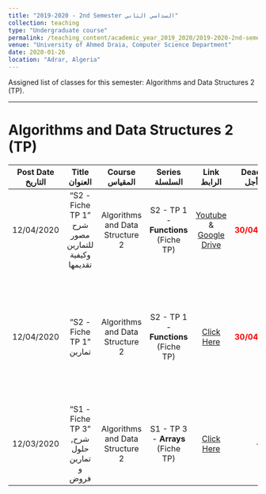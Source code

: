```yaml
---
title: "2019-2020 - 2nd Semester السداسي الثاني"
collection: teaching
type: "Undergraduate course"
permalink: /teaching_content/academic_year_2019_2020/2019-2020-2nd-semester-teaching
venue: "University of Ahmed Draia, Computer Science Department"
date: 2020-01-26
location: "Adrar, Algeria"
---
```


Assigned list of classes for this semester: Algorithms and Data Structures 2 (TP).

***

Algorithms and Data Structures 2 (TP)
======

|Post Date التاريخ| Title العنوان| Course المقياس| Series السلسلة| Link الرابط| Deadline آخر أجل| Note ملاحظة|
|:----------------:|:---------------------:|:-----------------------:|:----------------------:|:--------------------:|:--------------:|:--------------:|
|12/04/2020|“S2 - Fiche TP 1” شرح مصور للتمارين وكيفية تقديمها |Algorithms and Data Structure 2|S2 - TP 1 - **Functions** (Fiche TP)|[Youtube](https://www.youtube.com/watch?v=bEWbg0xvlLM) & [Google Drive](https://drive.google.com/file/d/1E6w6ojhqDbdDbMgkTiDOr8o9FuYBvISh/view)|<span style="color:red"> **30/04/2020** </span>|[صحفة رفع التمارين التطبيقية](https://forms.gle/2hDMQGdohr1YN2eLA)|
|12/04/2020|“S2 - Fiche TP 1” تمارين |Algorithms and Data Structure 2|S2 - TP 1 - **Functions** (Fiche TP)|[Click Here](https://elearning.univ-adrar.dz/course/view.php?id=266)|<span style="color:red"> **30/04/2020** </span>|الرجاء تحميل ملف التمارين و ملف التعليمات من الرابط و قراءة ملف التعليمات الخاص به جيدا|
|12/03/2020|“S1 - Fiche TP 3” شرح, حلول تمارين و فروض|Algorithms and Data Structure 2|S1 - TP 3 - **Arrays** (Fiche TP)|[Click Here](https://www.notion.so/dahou/5-Fiche-TP03-6bf99212e1fd4d2c89adac28013cd857)|-|-|














